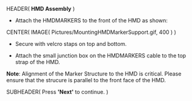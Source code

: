 HEADER(  __HMD Assembly__ )

- Attach the HMDMARKERS to the front of the HMD as shown:

CENTER( IMAGE( Pictures/MountingHMDMarkerSupport.gif, 400 ) )

- Secure with velcro staps on top and bottom.

- Attach the small junction box on the HMDMARKERS cable to the top strap of the HMD.

__Note__: Alignment of the Marker Structure to the HMD is critical. 
Please ensure that the strucure is parallel to the front face of the HMD.

SUBHEADER( Press __'Next'__ to continue. )

